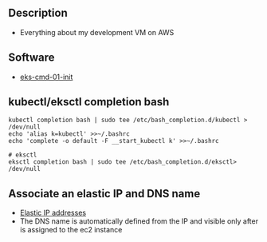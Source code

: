 ## Description 
 - Everything about my development VM on AWS

## Software
 - [eks-cmd-01-init](../pg-eks/eks-cmd-01-init.md)

## kubectl/eksctl completion bash 
```shell 
kubectl completion bash | sudo tee /etc/bash_completion.d/kubectl > /dev/null
echo 'alias k=kubectl' >>~/.bashrc
echo 'complete -o default -F __start_kubectl k' >>~/.bashrc

# eksctl
eksctl completion bash | sudo tee /etc/bash_completion.d/eksctl> /dev/null
```

## Associate an elastic IP and DNS name
 - [Elastic IP addresses](https://docs.aws.amazon.com/AWSEC2/latest/UserGuide/elastic-ip-addresses-eip.html#using-instance-addressing-eips-allocating)
 - The DNS name is automatically defined from the IP and visible only after is assigned to the ec2 instance

